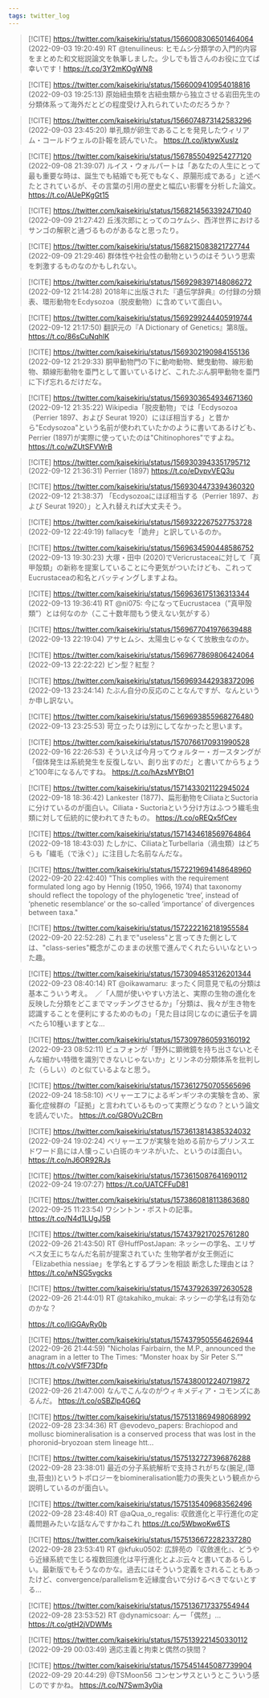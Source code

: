 ```yaml
---
tags: twitter_log
---
```


> [!CITE] https://twitter.com/kaisekiriu/status/1566008306501464064 (2022-09-03 19:20:49)
> RT @tenuilineus: ヒモムシ分類学の入門的内容をまとめた和文総説論文を執筆しました。少しでも皆さんのお役に立てば幸いです！https://t.co/3Y2mKOgWN8

> [!CITE] https://twitter.com/kaisekiriu/status/1566009410954018816 (2022-09-03 19:25:13)
> 原始紐虫類を古紐虫類から独立させる岩田先生の分類体系って海外だとどの程度受け入れられていたのだろうか？

> [!CITE] https://twitter.com/kaisekiriu/status/1566074873142583296 (2022-09-03 23:45:20)
> 単孔類が卵生であることを発見したウィリアム・コールドウェルの訃報を読んでいた。
> https://t.co/jktywXuslz

> [!CITE] https://twitter.com/kaisekiriu/status/1567855049254277120 (2022-09-08 21:39:07)
> ルイス・ウォルパートは「あなたの人生にとって最も重要な時は、誕生でも結婚でも死でもなく、原腸形成である」と述べたとされているが、その言葉の引用の歴史と幅広い影響を分析した論文。
> https://t.co/AUePKgGt15

> [!CITE] https://twitter.com/kaisekiriu/status/1568214563392471040 (2022-09-09 21:27:42)
> 丘浅次郎にとってのコケムシ、西洋世界におけるサンゴの解釈と通づるものがあるなと思ったり。

> [!CITE] https://twitter.com/kaisekiriu/status/1568215083821727744 (2022-09-09 21:29:46)
> 群体性や社会性の動物というのはそういう思索を刺激するものなのかもしれない。

> [!CITE] https://twitter.com/kaisekiriu/status/1569298397148086272 (2022-09-12 21:14:28)
> 2018年に出版された『遺伝学辞典』の付録の分類表、環形動物をEcdysozoa（脱皮動物）に含めていて面白い。

> [!CITE] https://twitter.com/kaisekiriu/status/1569299244405919744 (2022-09-12 21:17:50)
> 翻訳元の『A Dictionary of Genetics』第8版。
> https://t.co/86sCuNqhlK

> [!CITE] https://twitter.com/kaisekiriu/status/1569302190984155136 (2022-09-12 21:29:33)
> 胴甲動物門の下に動吻動物、鰓曳動物、線形動物、類線形動物を亜門として置いているけど、これたぶん胴甲動物を亜門に下げ忘れるだけだな。

> [!CITE] https://twitter.com/kaisekiriu/status/1569303654934671360 (2022-09-12 21:35:22)
> Wikipedia「脱皮動物」では「Ecdysozoa（Perrier 1897、および Seurat 1920）にほぼ相当する」と昔から"Ecdysozoa"という名前が使われていたかのように書いてあるけども、Perrier (1897)が実際に使っていたのは"Chitinophores"ですよね。
> https://t.co/wZUtSFVWrB

> [!CITE] https://twitter.com/kaisekiriu/status/1569303943351795712 (2022-09-12 21:36:31)
> Perrier (1897)
> https://t.co/eDvpvVEQ3u

> [!CITE] https://twitter.com/kaisekiriu/status/1569304473394360320 (2022-09-12 21:38:37)
> 「Ecdysozoaにほぼ相当する（Perrier 1897、および Seurat 1920）」と入れ替えれば大丈夫そう。

> [!CITE] https://twitter.com/kaisekiriu/status/1569322267527753728 (2022-09-12 22:49:19)
> fallacyを「詭弁」と訳しているのか。

> [!CITE] https://twitter.com/kaisekiriu/status/1569634590448586752 (2022-09-13 19:30:23)
> 大塚・田中 (2020)でVericrustaceaに対して「真甲殻類」の新称を提案していることに今更気がついたけども、これってEucrustaceaの和名とバッティングしますよね。

> [!CITE] https://twitter.com/kaisekiriu/status/1569636175136313344 (2022-09-13 19:36:41)
> RT @ni075: 今になってEucrustacea（”真甲殻類”）とは何なのか（ここ十数年間もう使えない気がする）

> [!CITE] https://twitter.com/kaisekiriu/status/1569677041976639488 (2022-09-13 22:19:04)
> アサヒムシ、太陽虫じゃなくて放散虫なのか。

> [!CITE] https://twitter.com/kaisekiriu/status/1569677869806424064 (2022-09-13 22:22:22)
> ビン型？紅型？

> [!CITE] https://twitter.com/kaisekiriu/status/1569693442938372096 (2022-09-13 23:24:14)
> たぶん自分の反応のことなんですが、なんというか申し訳ない。

> [!CITE] https://twitter.com/kaisekiriu/status/1569693855968276480 (2022-09-13 23:25:53)
> 苛立ったりは別にしてなかったと思います。

> [!CITE] https://twitter.com/kaisekiriu/status/1570766170931990528 (2022-09-16 22:26:53)
> そういえば今月ってウォルター・ガースタングが「個体発生は系統発生を反復しない、創り出すのだ」と書いてからちょうど100年になるんですね。
> https://t.co/hAzsMYBtO1

> [!CITE] https://twitter.com/kaisekiriu/status/1571433021122945024 (2022-09-18 18:36:42)
> Lankester (1877)、扁形動物をCiliataとSuctoriaに分けているのが面白い。Ciliata・Suctoriaという分け方はふつう繊毛虫類に対して伝統的に使われてきたもの。
> https://t.co/oREQx5fCev

> [!CITE] https://twitter.com/kaisekiriu/status/1571434618569764864 (2022-09-18 18:43:03)
> たしかに、CiliataとTurbellaria（渦虫類）はどちらも「繊毛（で泳ぐ）」に注目した名前なんだな。

> [!CITE] https://twitter.com/kaisekiriu/status/1572219694148648960 (2022-09-20 22:42:40)
> "This complies with the requirement formulated long ago by Hennig (1950, 1966, 1974) that taxonomy should reflect the topology of the phylogenetic ‘tree’, instead of ‘phenetic resemblance’ or the so-called ‘importance’ of divergences between taxa."

> [!CITE] https://twitter.com/kaisekiriu/status/1572222162181955584 (2022-09-20 22:52:28)
> これまで"useless"と言ってきた側としては、"class-series"概念がこのままの状態で進んでくれたらいいなといった趣。

> [!CITE] https://twitter.com/kaisekiriu/status/1573094853126201344 (2022-09-23 08:40:14)
> RT @oikawamaru: まったく同意見で私の分類は基本こういう考え。　／「人間が使いやすい方法と、実際の生物の進化を反映した分類をどこまでマッチングさせるか」「分類は、我々が生き物を認識することを便利にするためのもの」「見た目は同じなのに遺伝子を調べたら10種いますとな…

> [!CITE] https://twitter.com/kaisekiriu/status/1573097860593160192 (2022-09-23 08:52:11)
> ビュフォンが「野外に顕微鏡を持ち出さないとそんな細かい特徴を識別できないじゃないか」とリンネの分類体系を批判した（らしい）のと似ているよなと思う。

> [!CITE] https://twitter.com/kaisekiriu/status/1573612750705565696 (2022-09-24 18:58:10)
> ベリャーエフによるギンギツネの実験を含め、家畜化症候群の「証拠」と言われているものって実際どうなの？という論文を読んでいた。
> https://t.co/G8OVu2CBrn

> [!CITE] https://twitter.com/kaisekiriu/status/1573613814385324032 (2022-09-24 19:02:24)
> ベリャーエフが実験を始める前からプリンスエドワード島には人懐っこい白斑のキツネがいた、というのは面白い。
> https://t.co/nJ6OR92RJs

> [!CITE] https://twitter.com/kaisekiriu/status/1573615087641690112 (2022-09-24 19:07:27)
> https://t.co/UATCFFuD81

> [!CITE] https://twitter.com/kaisekiriu/status/1573860818113863680 (2022-09-25 11:23:54)
> ワシントン・ポストの記事。
> https://t.co/N4d1LUgJ5B

> [!CITE] https://twitter.com/kaisekiriu/status/1574379217025761280 (2022-09-26 21:43:50)
> RT @HuffPostJapan: ネッシーの学名、エリザベス女王にちなんだ名前が提案されていた
> 生物学者が女王側近に「Elizabethia nessiae」を学名とするプランを相談
> 断念した理由とは？ https://t.co/wNSG5vgcks

> [!CITE] https://twitter.com/kaisekiriu/status/1574379263972630528 (2022-09-26 21:44:01)
> RT @takahiko_mukai: ネッシーの学名は有効なのかな？
> 
> https://t.co/IiGGAyRy0b

> [!CITE] https://twitter.com/kaisekiriu/status/1574379505564626944 (2022-09-26 21:44:59)
> "Nicholas Fairbairn, the M.P., announced the anagram in a letter to The Times: “Monster hoax by Sir Peter S.”"
> https://t.co/vVSfF73Dfp

> [!CITE] https://twitter.com/kaisekiriu/status/1574380012240719872 (2022-09-26 21:47:00)
> なんでこんなのがウィキメディア・コモンズにあるんだ。
> https://t.co/oSBZlp4G6Q

> [!CITE] https://twitter.com/kaisekiriu/status/1575131869498068992 (2022-09-28 23:34:36)
> RT @evodevo_papers: Brachiopod and mollusc biomineralisation is a conserved process that was lost in the phoronid–bryozoan stem lineage htt…

> [!CITE] https://twitter.com/kaisekiriu/status/1575132727396876288 (2022-09-28 23:38:01)
> 最近の分子系統解析で支持されがちな(腕足,(箒虫,苔虫))というトポロジーをbiomineralisation能力の喪失という観点から説明しているのが面白い。

> [!CITE] https://twitter.com/kaisekiriu/status/1575135409683562496 (2022-09-28 23:48:40)
> RT @aQua_o_regalis: 収斂進化と平行進化の定義問題みたいな話なんですかねこれ https://t.co/5WbwoKw6TS

> [!CITE] https://twitter.com/kaisekiriu/status/1575136672282337280 (2022-09-28 23:53:41)
> RT @kfuku0502: 広辞苑の『収斂進化』、どうやら近縁系統で生じる複数回進化は平行進化とよぶ云々と書いてあるらしい。最新版でもそうなのかな。過去にはそういう定義をされることもあったけど、convergence/parallelismを近縁度合いで分けるべきでないとする…

> [!CITE] https://twitter.com/kaisekiriu/status/1575136717337554944 (2022-09-28 23:53:52)
> RT @dynamicsoar: んー「偶然」… https://t.co/gtH2jVDWMs

> [!CITE] https://twitter.com/kaisekiriu/status/1575139221450330112 (2022-09-29 00:03:49)
> 適応主義と拘束と偶然の狭間？

> [!CITE] https://twitter.com/kaisekiriu/status/1575451445087739904 (2022-09-29 20:44:29)
> @TSMoon56 コンセンサスというとこういう感じのですかね。
> https://t.co/N7Swm3y0ia
